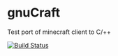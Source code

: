 gnuCraft
========

Test port of minecraft client to C/++

[![Build Status](https://drone.io/github.com/TRocket/gnuCraft/status.png)](https://drone.io/github.com/TRocket/gnuCraft/latest)
